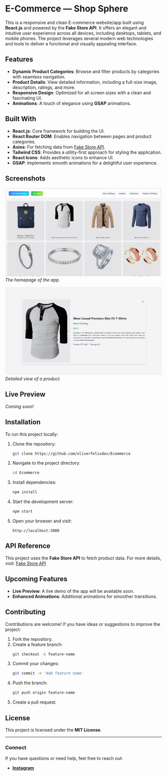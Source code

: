 # E-Commerce — Shop Sphere

This is a responsive and clean E-commerce website/app built using **React.js** and powered by the **Fake Store API**. It offers an elegant and intuitive user experience across all devices, including desktops, tablets, and mobile phones. The project leverages several modern web technologies and tools to deliver a functional and visually appealing interface.

## Features

- **Dynamic Product Categories**: Browse and filter products by categories with seamless navigation.
- **Product Details**: View detailed information, including a full-size image, description, ratings, and more.
- **Responsive Design**: Optimized for all screen sizes with a clean and fascinating UI.
- **Animations**: A touch of elegance using **GSAP** animations.

## Built With

- **React.js**: Core framework for building the UI.
- **React Router DOM**: Enables navigation between pages and product categories.
- **Axios**: For fetching data from [Fake Store API](https://fakestoreapi.com).
- **Tailwind CSS**: Provides a utility-first approach for styling the application.
- **React Icons**: Adds aesthetic icons to enhance UI.
- **GSAP**: Implements smooth animations for a delightful user experience.

## Screenshots

![Homepage Screenshot](public/screenshots/screenshot1.png)
*The homepage of the app.*

![Product Details Screenshot](public/screenshots/screenshot2.png)
*Detailed view of a product.*


## Live Preview

*Coming soon!*

## Installation

To run this project locally:

1. Clone the repository:
   ```bash
   git clone https://github.com/oliverfelixdev/Ecommerce
   ```

2. Navigate to the project directory:
   ```bash
   cd Ecommerce
   ```

3. Install dependencies:
   ```bash
   npm install
   ```

4. Start the development server:
   ```bash
   npm start
   ```

5. Open your browser and visit:
   ```
   http://localhost:3000
   ```

## API Reference

This project uses the **Fake Store API** to fetch product data. For more details, visit: [Fake Store API](https://fakestoreapi.com)

## Upcoming Features

- **Live Preview**: A live demo of the app will be available soon.
- **Enhanced Animations**: Additional animations for smoother transitions.

## Contributing

Contributions are welcome! If you have ideas or suggestions to improve the project:

1. Fork the repository.
2. Create a feature branch:
   ```bash
   git checkout -b feature-name
   ```
3. Commit your changes:
   ```bash
   git commit -m 'Add feature name'
   ```
4. Push the branch:
   ```bash
   git push origin feature-name
   ```
5. Create a pull request.

## License

This project is licensed under the **MIT License**.

---

### Connect

If you have questions or need help, feel free to reach out:
- **[Instagram](https://www.instagram.com/oliverfelix.dev)**